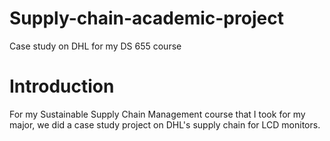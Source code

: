 # Supply-chain-academic-project
Case study on DHL for my DS 655 course

# Introduction
For my Sustainable Supply Chain Management course that I took for my major, we did a case study project on DHL's supply chain for LCD monitors.
